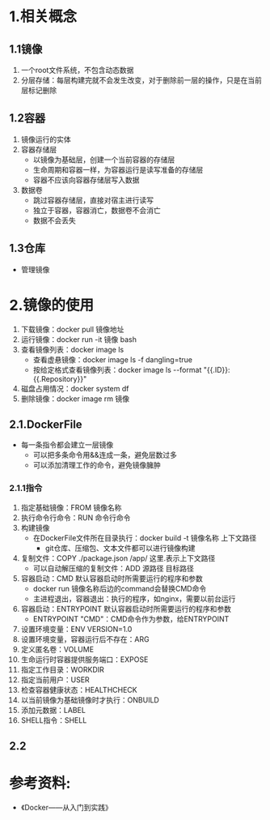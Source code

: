# 1.相关概念
## 1.1镜像
1. 一个root文件系统，不包含动态数据
2. 分层存储：每层构建完就不会发生改变，对于删除前一层的操作，只是在当前层标记删除
## 1.2容器
1. 镜像运行的实体
2. 容器存储层
   * 以镜像为基础层，创建一个当前容器的存储层
   * 生命周期和容器一样，为容器运行是读写准备的存储层
   * 容器不应该向容器存储层写入数据
3. 数据卷
   * 跳过容器存储层，直接对宿主进行读写
   * 独立于容器，容器消亡，数据卷不会消亡
   * 数据不会丢失
## 1.3仓库
* 管理镜像
# 2.镜像的使用
1. 下载镜像：docker pull 镜像地址
2. 运行镜像：docker run  -it 镜像 bash
3. 查看镜像列表：docker image ls
    * 查看虚悬镜像：docker image ls -f dangling=true
    * 按给定格式查看镜像列表：docker image ls --format "{{.ID}}:{{.Repository}}"
4. 磁盘占用情况：docker system df
5. 删除镜像：docker image rm 镜像
## 2.1.DockerFile
* 每一条指令都会建立一层镜像
  * 可以把多条命令用&&连成一条，避免层数过多
  * 可以添加清理工作的命令，避免镜像臃肿
 ### 2.1.1指令
1. 指定基础镜像：FROM 镜像名称
2. 执行命令行命令：RUN 命令行命令
3. 构建镜像
   * 在DockerFile文件所在目录执行：docker build -t 镜像名称 上下文路径
      * git仓库、压缩包、文本文件都可以进行镜像构建
4. 复制文件：COPY ./package.json /app/  这里.表示上下文路径
   * 可以自动解压缩的复制文件：ADD 源路径 目标路径
5. 容器启动：CMD 默认容器启动时所需要运行的程序和参数
   * docker run 镜像名称后边的command会替换CMD命令
   * 主进程退出，容器退出：执行的程序，如nginx，需要以前台运行
6.  容器启动：ENTRYPOINT 默认容器启动时所需要运行的程序和参数
    * ENTRYPOINT "CMD"：CMD命令作为参数，给ENTRYPOINT
 7. 设置环境变量：ENV VERSION=1.0 
 8. 设置环境变量，容器运行后不存在：ARG
 9. 定义匿名卷：VOLUME
 10. 生命运行时容器提供服务端口：EXPOSE
 11. 指定工作目录：WORKDIR
 12. 指定当前用户：USER
 13. 检查容器健康状态：HEALTHCHECK
 14. 以当前镜像为基础镜像时才执行：ONBUILD
 15. 添加元数据：LABEL
 16. SHELL指令：SHELL
## 2.2 
# 参考资料:
* 《Docker——从入门到实践》
